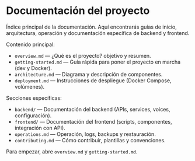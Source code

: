 # Documentación del proyecto

Índice principal de la documentación. Aquí encontrarás guías de inicio, arquitectura, operación y documentación específica de backend y frontend.

Contenido principal:

- `overview.md` — ¿Qué es el proyecto? objetivo y resumen.
- `getting-started.md` — Guía rápida para poner el proyecto en marcha (dev y Docker).
- `architecture.md` — Diagrama y descripción de componentes.
- `deployment.md` — Instrucciones de despliegue (Docker Compose, volúmenes).

Secciones específicas:

- `backend/` — Documentación del backend (APIs, services, voices, configuración).
- `frontend/` — Documentación del frontend (scripts, componentes, integración con API).
- `operations.md` — Operación, logs, backups y restauración.
- `contributing.md` — Cómo contribuir, plantillas y convenciones.

Para empezar, abre `overview.md` y `getting-started.md`.
